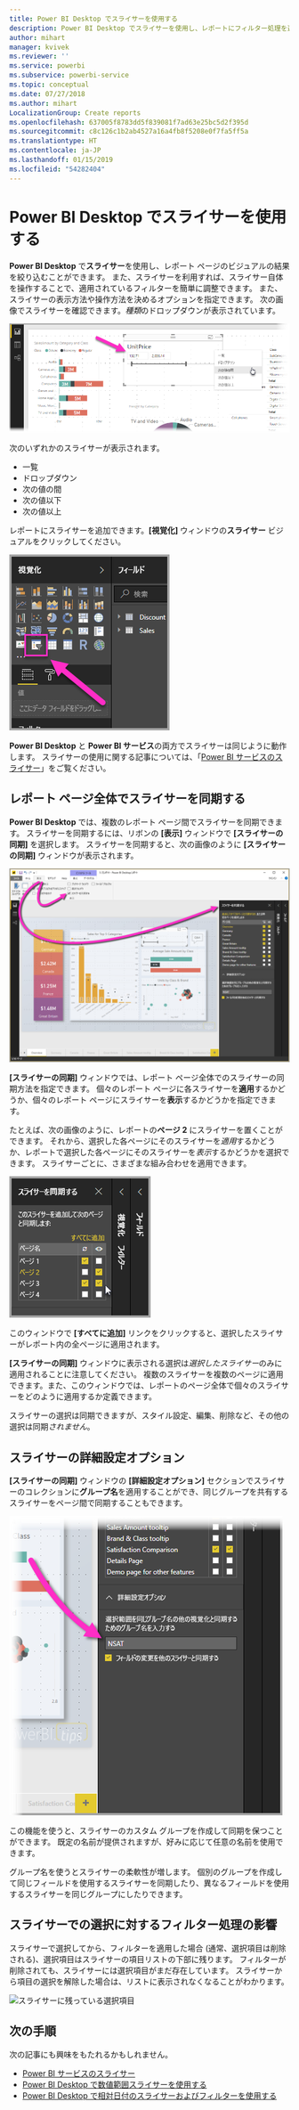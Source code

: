 ```yaml
---
title: Power BI Desktop でスライサーを使用する
description: Power BI Desktop でスライサーを使用し、レポートにフィルター処理を適用したり、レポートを強調表示したり、カスタマイズしたりできます。
author: mihart
manager: kvivek
ms.reviewer: ''
ms.service: powerbi
ms.subservice: powerbi-service
ms.topic: conceptual
ms.date: 07/27/2018
ms.author: mihart
LocalizationGroup: Create reports
ms.openlocfilehash: 637005f8783dd5f839081f7ad63e25bc5d2f395d
ms.sourcegitcommit: c8c126c1b2ab4527a16a4fb8f5208e0f7fa5ff5a
ms.translationtype: HT
ms.contentlocale: ja-JP
ms.lasthandoff: 01/15/2019
ms.locfileid: "54282404"
---
```

# <a name="using-slicers-power-bi-desktop"></a>Power BI Desktop でスライサーを使用する

**Power BI Desktop** で**スライサー**を使用し、レポート ページのビジュアルの結果を絞り込むことができます。 また、スライサーを利用すれば、スライサー自体を操作することで、適用されているフィルターを簡単に調整できます。 また、スライサーの表示方法や操作方法を決めるオプションを指定できます。 次の画像でスライサーを確認できます。*種類*のドロップダウンが表示されています。 

![Desktop でのスライサー](./media/desktop-slicers/desktop-slicers_01.png)

次のいずれかのスライサーが表示されます。

* 一覧
* ドロップダウン
* 次の値の間
* 次の値以下
* 次の値以上

レポートにスライサーを追加できます。**[視覚化]** ウィンドウの**スライサー** ビジュアルをクリックしてください。

![スライサー視覚化タイプ](./media/desktop-slicers/desktop-slicers_02.png)

**Power BI Desktop** と **Power BI サービス**の両方でスライサーは同じように動作します。 スライサーの使用に関する記事については、「[Power BI サービスのスライサー](power-bi-visualization-slicers.md)」をご覧ください。

## <a name="synchronize-slicers-across-report-pages"></a>レポート ページ全体でスライサーを同期する

**Power BI Desktop** では、複数のレポート ページ間でスライサーを同期できます。 スライサーを同期するには、リボンの **[表示]** ウィンドウで **[スライサーの同期]** を選択します。 スライサーを同期すると、次の画像のように **[スライサーの同期]** ウィンドウが表示されます。

![[スライサーの同期] ウィンドウの表示](./media/desktop-slicers/desktop-slicers_03.png)

**[スライサーの同期]** ウィンドウでは、レポート ページ全体でのスライサーの同期方法を指定できます。 個々のレポート ページに各スライサーを**適用**するかどうか、個々のレポート ページにスライサーを**表示**するかどうかを指定できます。

たとえば、次の画像のように、レポートの**ページ 2** にスライサーを置くことができます。 それから、選択した各ページにそのスライサーを*適用*するかどうか、レポートで選択した各ページにそのスライサーを*表示*するかどうかを選択できます。 スライサーごとに、さまざまな組み合わせを適用できます。 

![スライサーを同期する](./media/desktop-slicers/desktop-slicers_04.png)

このウィンドウで **[すべてに追加]** リンクをクリックすると、選択したスライサーがレポート内の全ページに適用されます。


**[スライサーの同期]** ウィンドウに表示される選択は*選択したスライサー*のみに適用されることに注意してください。 複数のスライサーを複数のページに適用できます。また、このウィンドウでは、レポートのページ全体で個々のスライサーをどのように適用するか定義できます。 

スライサーの選択は同期できますが、スタイル設定、編集、削除など、その他の選択は同期*されません*。 

## <a name="advanced-options-for-slicers"></a>スライサーの詳細設定オプション

**[スライサーの同期]** ウィンドウの **[詳細設定オプション]** セクションでスライサーのコレクションに**グループ名**を適用することができ、同じグループを共有するスライサーをページ間で同期することもできます。 

![スライサーのグループ名](./media/desktop-slicers/desktop-slicers_05.png)

この機能を使うと、スライサーのカスタム グループを作成して同期を保つことができます。 既定の名前が提供されますが、好みに応じて任意の名前を使用できます。 

グループ名を使うとスライサーの柔軟性が増します。 個別のグループを作成して同じフィールドを使用するスライサーを同期したり、異なるフィールドを使用するスライサーを同じグループにしたりできます。 

## <a name="how-filtering-affects-selection-in-slicers"></a>スライサーでの選択に対するフィルター処理の影響

スライサーで選択してから、フィルターを適用した場合 (通常、選択項目は削除される)、選択項目はスライサーの項目リストの下部に残ります。 フィルターが削除されても、スライサーには選択項目がまだ存在しています。 スライサーから項目の選択を解除した場合は、リストに表示されなくなることがわかります。

![スライサーに残っている選択項目](./media/desktop-slicers/retained-selection-in-slicers.gif)


## <a name="next-steps"></a>次の手順

次の記事にも興味をもたれるかもしれません。

* [Power BI サービスのスライサー](power-bi-visualization-slicers.md)
* [Power BI Desktop で数値範囲スライサーを使用する](../desktop-slicer-numeric-range.md)
* [Power BI Desktop で相対日付のスライサーおよびフィルターを使用する](desktop-slicer-filter-date-range.md)

